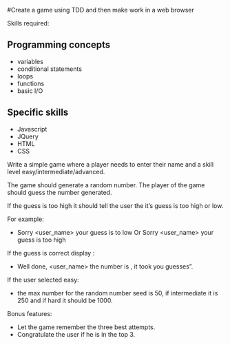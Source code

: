 
#Create a game using TDD and then make work in a web browser

Skills required:

## Programming concepts

* variables
* conditional statements
* loops
* functions
* basic I/O

## Specific skills
* Javascript
* JQuery
* HTML
* CSS

Write a simple game where a player needs to enter their name and a skill level easy/intermediate/advanced.

The game should generate a random number. The player of the game should guess the number generated. 

If the guess is too high it should tell the user the it’s guess is too high or low. 

For example:

 * Sorry <user_name> your guess is to low Or Sorry <user_name> your guess is too high 

If the guess is correct display : 

 * Well done, <user_name> the number is <the number>, it took you <number of guesses> guesses”.

If the user selected easy:

 * the max number for the random number seed is 50, if intermediate it is 250 and if hard it should be 1000.

Bonus features: 
  * Let the  game remember the three best attempts. 
  * Congratulate the user if he is in the top 3.

